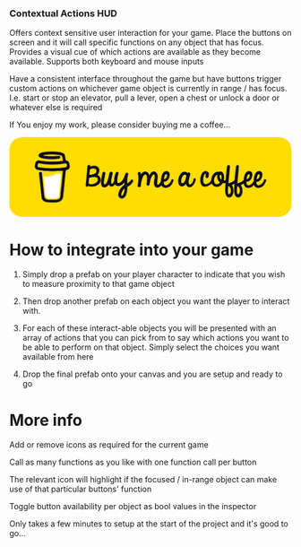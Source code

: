 ### Contextual Actions HUD
Offers context sensitive user interaction for your game. Place the buttons on screen and it will call specific functions on any object that has focus. Provides a visual cue of which actions are available as they become available. Supports both keyboard and mouse inputs

Have a consistent interface throughout the game but have buttons trigger custom actions on whichever game object is currently in range / has focus. I.e. start or stop an elevator, pull a lever, open a chest or unlock a door or whatever else is required

If You enjoy my work, please consider buying me a coffee...

[<img src="bmcbutton.png">](https://www.buymeacoffee.com/mybad)


# How to integrate into your game

1. Simply drop a prefab on your player character to indicate that you wish to measure proximity to that game object

2. Then drop another prefab on each object you want the player to interact with.

3. For each of these interact-able objects you will be presented with an array of actions that you can pick from to say which actions you want to be able to perform on that object. Simply select the choices you want available from here

4. Drop the final prefab onto your canvas and you are setup and ready to go

# More info
Add or remove icons as required for the current game

Call as many functions as you like with one function call per button

The relevant icon will highlight if the focused / in-range object can make use of that particular buttons' function

Toggle button availability per object as bool values in the inspector

Only takes a few minutes to setup at the start of the project and it's good to go...


